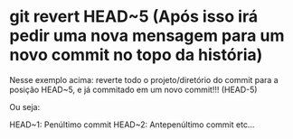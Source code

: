 # git revert HEAD~5 (Após isso irá pedir uma nova mensagem para um novo commit no topo da história)

Nesse exemplo acima: reverte todo o projeto/diretório do commit para a posição HEAD~5, e já commitado em um novo commit!!! (HEAD-5)

Ou seja:

HEAD~1: Penúltimo commit
HEAD~2: Antepenúltimo commit
etc...